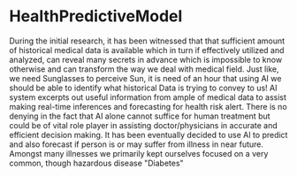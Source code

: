 # HealthPredictiveModel
During the initial research, it has been witnessed that that sufficient amount of historical medical data is available which in turn if effectively utilized and analyzed, can reveal many secrets in advance which is impossible to know otherwise and can transform the way we deal with medical field. Just like, we need Sunglasses to perceive Sun, it is need of an hour that using AI we should be able to identify  what historical Data is trying to convey to us! AI system excerpts out useful information from ample of medical data to assist making real-time inferences and forecasting for health risk alert. There is no denying in the fact that AI alone cannot suffice for human treatment but could be of vital role player in assisting doctor/physicians in accurate and efficient decision making. It has been eventually decided to use AI to predict and also forecast if person is or may suffer from illness in near future.  Amongst many illnesses we primarily kept ourselves focused on a very common, though hazardous disease "Diabetes"

